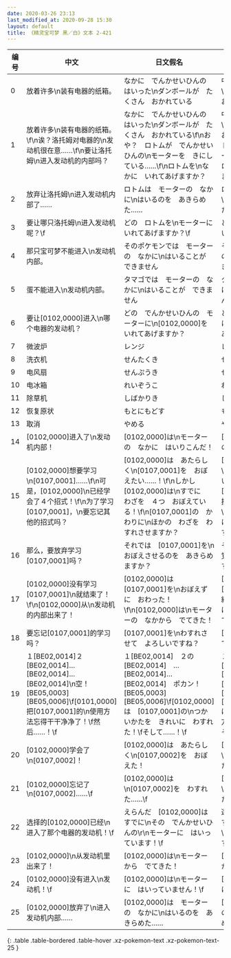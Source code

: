 ```yaml
---
date: 2020-03-26 23:13
last_modified_at: 2020-09-28 15:30
layout: default
title: 《精灵宝可梦 黑／白》文本 2-421
---
```

| 编号 | 中文 | 日文假名 | 日文汉字 |
| ---- | ---- | ---- | --- |
| 0 | 放着许多\n装有电器的纸箱。 | なかに　でんかせいひんの　はいった\nダンボールが　たくさん　おかれている | 中に　電化製品の　はいった\nダンボールが　たくさん　おかれている |
| 1 | 放着许多\n装有电器的纸箱。\f\n诶？洛托姆对电器的\n发动机很在意……\f\n要让洛托姆\n进入发动机的内部吗？ | なかに　でんかせいひんの　はいった\nダンボールが　たくさん　おかれている\f\nおや？　ロトムが　でんかせいひんの\nモーターを　きにしている……\f\nロトムを\nなかに　いれてあげますか？ | 中に　電化製品の　はいった\nダンボールが　たくさん　おかれている\f\nおや？　ロトムが　電化製品の\nモーターを　気にしている……\f\nロトムを\n中に　いれてあげますか？ |
| 2 | 放弃让洛托姆\n进入发动机内部了…… | ロトムは　モーターの　なかに\nはいるのを　あきらめた…… | ロトムは　モーターの　中に\nはいるのを　あきらめた…… |
| 3 | 要让哪只洛托姆\n进入发动机呢？\f | どの　ロトムを\nモーターに　いれてあげますか？\f | どの　ロトムを\nモーターに　いれてあげますか？\f |
| 4 | 那只宝可梦不能进入\n发动机内部。 | そのポケモンでは　モーターの　なかに\nはいることが　できません | そのポケモンでは　モーターの　中に\nはいることが　できません |
| 5 | 蛋不能进入\n发动机内部。 | タマゴでは　モーターの　なかに\nはいることが　できません | タマゴでは　モーターの　中に\nはいることが　できません |
| 6 | 要让[0102,0000]进入\n哪个电器的发动机？ | どの　でんかせいひんの　モーターに\n[0102,0000]を　いれてあげますか？ | どの　電化製品の　モーターに\n[0102,0000]を　いれてあげますか？ |
| 7 | 微波炉 | レンジ | レンジ |
| 8 | 洗衣机 | せんたくき | せんたくき |
| 9 | 电风扇 | せんぷうき | せんぷうき |
| 10 | 电冰箱 | れいぞうこ | れいぞうこ |
| 11 | 除草机 | しばかりき | しばかりき |
| 12 | 恢复原状 | もとにもどす | もとにもどす |
| 13 | 取消 | やめる | やめる |
| 14 | [0102,0000]进入了\n发动机内部！ | [0102,0000]は\nモーターの　なかに　はいりこんだ！ | [0102,0000]は\nモーターの　中に　はいりこんだ！ |
| 15 | [0102,0000]想要学习\n[0107,0001]……\f\n可是，[0102,0000]\n已经学会了４个招式！\f\n为了学习[0107,0001]，\n要忘记其他的招式吗？ | [0102,0000]は　あたらしく\n[0107,0001]を　おぼえたい……！\f\nしかし　[0102,0000]は\nすでに　わざを　４つ　おぼえている！\f\n[0107,0001]の　かわりに\nほかの　わざを　わすれさせますか？ | [0102,0000]は　新しく\n[0107,0001]を　覚えたい……！\f\nしかし　[0102,0000]は\nすでに　技を　４つ　覚えている！\f\n[0107,0001]の　かわりに\n他の　技を　忘れさせますか？ |
| 16 | 那么，要放弃学习[0107,0001]吗？ | それでは　[0107,0001]を\nおぼえさせるのを　あきらめますか？ | それでは　[0107,0001]を\n覚えさせるのを　あきらめますか？ |
| 17 | [0102,0000]没有学习[0107,0001]\n就结束了！\f\n[0102,0000]从\n发动机的内部出来了！ | [0102,0000]は　[0107,0001]を\nおぼえずに　おわった！\f\n[0102,0000]は\nモーターの　なかから　でてきた！ | [0102,0000]は　[0107,0001]を\n覚えずに　終わった！\f\n[0102,0000]は\nモーターの　中から　でてきた！ |
| 18 | 要忘记[0107,0001]的学习吗？ | [0107,0001]を\nわすれさせて　よろしいですね？ | [0107,0001]を\n忘れさせて　よろしいですね？ |
| 19 | １[BE02,0014]２[BE02,0014]…[BE02,0014]…[BE02,0014]\n空！[BE05,0003][BE05,0006]\f[0101,0000]把[0107,0001]的\n使用方法忘得干干净净了！\f然后……！\f | １[BE02,0014]　２の[BE02,0014]　…[BE02,0014]…[BE02,0014]　ポカン！[BE05,0003][BE05,0006]\f[0102,0000]は　[0107,0001]の\nつかいかたを　きれいに　わすれた！\fそして……！\f | １[BE02,0014]　２の[BE02,0014]　…[BE02,0014]…[BE02,0014]　ポカン！[BE05,0003][BE05,0006]\f[0101,0000]は　[0107,0001]の\n使い方を　きれいに　忘れた！\fそして……！\f |
| 20 | [0102,0000]学会了\n[0107,0002]！ | [0102,0000]は　あたらしく\n[0107,0002]を　おぼえた！ | [0102,0000]は　新しく\n[0107,0002]を　覚えた！ |
| 21 | [0102,0000]忘记了\n[0107,0002]……\f | [0102,0000]は\n[0107,0002]を　わすれた……\f | [0102,0000]は\n[0107,0002]を　忘れた……\f |
| 22 | 选择的[0102,0000]已经\n进入了那个电器的发动机！\f | えらんだ　[0102,0000]は　すでに\nその　でんかせいひんの\r\nモーターに　はいっています！\f | 選んだ　[0102,0000]は　すでに\nその　電化製品の\r\nモーターに　入っています！\f |
| 23 | [0102,0000]\n从发动机里出来了！ | [0102,0000]は\nモーターから　でてきた！ | [0102,0000]は\nモーターから　でてきた！ |
| 24 | [0102,0000]没有进入\n发动机！\f | [0102,0000]は\nモーターに　はいっていません！\f | [0102,0000]は\nモーターに　入っていません！\f |
| 25 | [0102,0000]放弃了\n进入发动机内部…… | [0102,0000]は　モーターの　なかに\nはいるのを　あきらめた…… | [0102,0000]は　モーターの　中に\n入るのを　あきらめた…… |
{: .table .table-bordered .table-hover .xz-pokemon-text .xz-pokemon-text-25 }